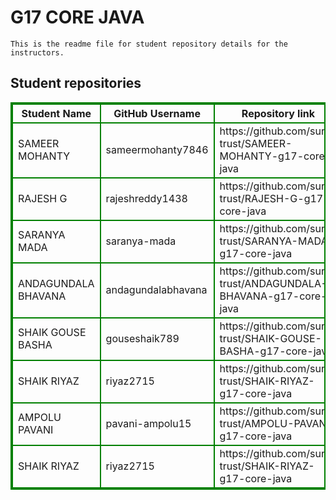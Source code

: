 # G17 CORE JAVA
    This is the readme file for student repository details for the instructors.
## Student repositories 
<table style="border : 2px solid green; width:100%;">
<tr >
<th style="border : 2px solid green;">Student Name</th>
<th style="border : 2px solid green;">GitHub Username</th>
<th style="border : 2px solid green;">Repository link</th>
</tr>
<tr style="border : 2px solid green;">
<td style="border : 2px solid green;">SAMEER MOHANTY</td> 

<td style="border : 2px solid green;">sameermohanty7846</td> 

<td style="border : 2px solid green;">https://github.com/sure-trust/SAMEER-MOHANTY-g17-core-java</td> 
</tr>

<tr style="border : 2px solid green;">
<td style="border : 2px solid green;">RAJESH G</td> 

<td style="border : 2px solid green;">rajeshreddy1438</td> 

<td style="border : 2px solid green;">https://github.com/sure-trust/RAJESH-G-g17-core-java</td> 
</tr>

<tr style="border : 2px solid green;">
<td style="border : 2px solid green;">SARANYA MADA</td> 

<td style="border : 2px solid green;">saranya-mada</td> 

<td style="border : 2px solid green;">https://github.com/sure-trust/SARANYA-MADA-g17-core-java</td> 
</tr>

<tr style="border : 2px solid green;">
<td style="border : 2px solid green;">ANDAGUNDALA BHAVANA</td> 

<td style="border : 2px solid green;">andagundalabhavana</td> 

<td style="border : 2px solid green;">https://github.com/sure-trust/ANDAGUNDALA-BHAVANA-g17-core-java</td> 
</tr>

<tr style="border : 2px solid green;">
<td style="border : 2px solid green;">SHAIK GOUSE BASHA</td> 

<td style="border : 2px solid green;">gouseshaik789</td> 

<td style="border : 2px solid green;">https://github.com/sure-trust/SHAIK-GOUSE-BASHA-g17-core-java</td> 
</tr>

<tr style="border : 2px solid green;">
<td style="border : 2px solid green;">SHAIK RIYAZ</td> 

<td style="border : 2px solid green;">riyaz2715</td> 

<td style="border : 2px solid green;">https://github.com/sure-trust/SHAIK-RIYAZ-g17-core-java</td> 
</tr>

<tr style="border : 2px solid green;">
<td style="border : 2px solid green;">AMPOLU PAVANI</td> 

<td style="border : 2px solid green;">pavani-ampolu15</td> 

<td style="border : 2px solid green;">https://github.com/sure-trust/AMPOLU-PAVANI-g17-core-java</td> 
</tr>

<tr style="border : 2px solid green;">
<td style="border : 2px solid green;">SHAIK RIYAZ</td> 

<td style="border : 2px solid green;">riyaz2715</td> 

<td style="border : 2px solid green;">https://github.com/sure-trust/SHAIK-RIYAZ-g17-core-java</td> 
</tr>
